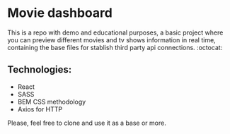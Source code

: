 # Movie dashboard

This is a repo with demo and educational purposes, a basic project where you can preview different movies and tv shows information in real time, containing the base files for stablish third party api connections. :octocat:

## Technologies:
- React
- SASS
- BEM CSS methodology
- Axios for HTTP 

Please, feel free to clone and use it as a base or more.